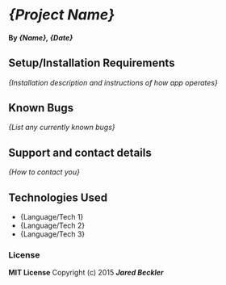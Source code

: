 # _{Project Name}_

#### By _**{Name}**, {Date}_

## Setup/Installation Requirements

_{Installation description and instructions of how app operates}_

## Known Bugs

_{List any currently known bugs}_

## Support and contact details

_{How to contact you}_

## Technologies Used

* {Language/Tech 1}
* {Language/Tech 2}
* {Language/Tech 3}

### License

**MIT License** Copyright (c) 2015 **_Jared Beckler_**
